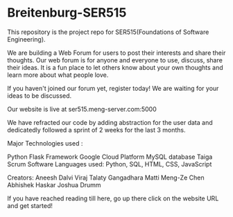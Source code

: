 # Breitenburg-SER515
This repository is the project repo for SER515(Foundations of Software Engineering).

We are building a Web Forum for users to post their interests and share their thoughts. Our web forum is for anyone and everyone to use, discuss, share their ideas. It is a fun place to let others know about your own thoughts and learn more about what people love.

If you haven't joined our forum yet, register today! We are waiting for your ideas to be discussed.

Our website is live at ser515.meng-server.com:5000

We have refracted our code by adding abstraction for the user data and dedicatedly followed a sprint of 2 weeks for the last 3 months.

Major Technologies used :

Python Flask Framework
Google Cloud Platform
MySQL database
Taiga Scrum Software
Languages used: Python, SQL, HTML, CSS, JavaScript

Creators:
Aneesh Dalvi
Viraj Talaty
Gangadhara Matti
Meng-Ze Chen
Abhishek Haskar
Joshua Drumm

If you have reached reading till here, go up there click on the website URL and get started! 

